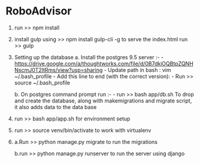 # RoboAdvisor

1. run >> npm install

2.  install gulp using >>  npm install gulp-cli -g
    to serve the index.html run >> gulp 

3. Setting up the database
    a. Install the postgres 9.5 server :-
        - https://drive.google.com/a/thoughtworks.com/file/d/0B7dkiOQBtpZQNHNscmJ0T2ltRms/view?usp=sharing
        - Update path in bash : vim ~/.bash_profile
        - Add this line to end (with the correct version): 
        - Run >> source  ~/.bash_profile

    b. On postgres command prompt run :- 
           - run >> bash app/db.sh
           To drop and create the database, along with makemigrations and migrate script, it also adds data to the data base
    
4. run >> bash app/app.sh
   for environment setup
   
5. run >> source venv/bin/activate to work with virtualenv

6.  a.Run >> python manage.py migrate
    to run the migrations
    
    b.run >> python manage.py runserver
    to run the server using django
    